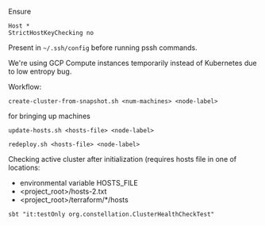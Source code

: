 Ensure

```
Host * 
StrictHostKeyChecking no
```

Present in `~/.ssh/config` before running pssh commands.

We're using GCP Compute instances temporarily instead of Kubernetes due to low entropy bug.

Workflow:

`create-cluster-from-snapshot.sh <num-machines> <node-label>`

for bringing up machines

`update-hosts.sh <hosts-file> <node-label>`

`redeploy.sh <hosts-file> <node-label>`

Checking active cluster after initialization (requires hosts file in one of locations:

- environmental variable HOSTS_FILE
- <project_root>/hosts-2.txt
- <project_root>/terraform/*/hosts


`sbt "it:testOnly org.constellation.ClusterHealthCheckTest"`